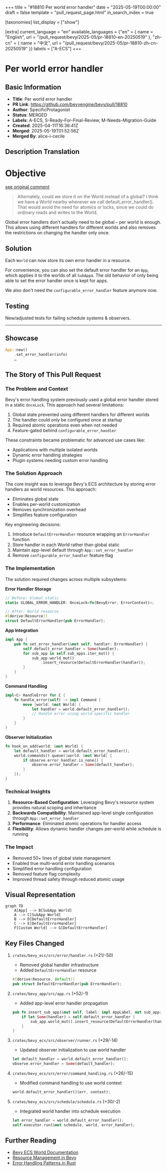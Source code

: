 +++
title = "#18810 Per world error handler"
date = "2025-05-19T00:00:00"
draft = false
template = "pull_request_page.html"
in_search_index = true

[taxonomies]
list_display = ["show"]

[extra]
current_language = "en"
available_languages = {"en" = { name = "English", url = "/pull_request/bevy/2025-05/pr-18810-en-20250519" }, "zh-cn" = { name = "中文", url = "/pull_request/bevy/2025-05/pr-18810-zh-cn-20250519" }}
labels = ["A-ECS"]
+++

# Per world error handler

## Basic Information
- **Title**: Per world error handler
- **PR Link**: https://github.com/bevyengine/bevy/pull/18810
- **Author**: SpecificProtagonist
- **Status**: MERGED
- **Labels**: A-ECS, S-Ready-For-Final-Review, M-Needs-Migration-Guide
- **Created**: 2025-04-11T16:36:41Z
- **Merged**: 2025-05-19T01:52:56Z
- **Merged By**: alice-i-cecile

## Description Translation

# Objective

[see original comment](https://github.com/bevyengine/bevy/pull/18801#issuecomment-2796981745)
> Alternately, could we store it on the World instead of a global? I think we have a World nearby whenever we call default_error_handler(). That would avoid the need for atomics or locks, since we could do ordinary reads and writes to the World.

Global error handlers don't actually need to be global – per world is enough. This allows using different handlers for different worlds and also removes the restrictions on changing the handler only once.

## Solution

Each `World` can now store its own error handler in a resource.

For convenience, you can also set the default error handler for an `App`, which applies it to the worlds of all `SubApp`s. The old behavior of only being able to set the error handler once is kept for apps.

We also don't need the `configurable_error_handler` feature anymore now.

## Testing

New/adjusted tests for failing schedule systems & observers.

---

## Showcase

```rust
App::new()
    .set_error_handler(info)
    …
```

## The Story of This Pull Request

### The Problem and Context
Bevy's error handling system previously used a global error handler stored in a static `OnceLock`. This approach had several limitations:
1. Global state prevented using different handlers for different worlds
2. The handler could only be configured once at startup
3. Required atomic operations even when not needed
4. Feature-gated behind `configurable_error_handler`

These constraints became problematic for advanced use cases like:
- Applications with multiple isolated worlds
- Dynamic error handling strategies
- Plugin systems needing custom error handling

### The Solution Approach
The core insight was to leverage Bevy's ECS architecture by storing error handlers as world resources. This approach:
- Eliminates global state
- Enables per-world customization
- Removes synchronization overhead
- Simplifies feature configuration

Key engineering decisions:
1. Introduce `DefaultErrorHandler` resource wrapping an `ErrorHandler` function
2. Store handler in each World rather than global static
3. Maintain app-level default through `App::set_error_handler`
4. Remove `configurable_error_handler` feature flag

### The Implementation
The solution required changes across multiple subsystems:

**Error Handler Storage**
```rust
// Before: Global static
static GLOBAL_ERROR_HANDLER: OnceLock<fn(BevyError, ErrorContext)>;

// After: World resource
#[derive(Resource)]
struct DefaultErrorHandler(pub ErrorHandler);
```

**App Integration**
```rust
impl App {
    pub fn set_error_handler(&mut self, handler: ErrorHandler) {
        self.default_error_handler = Some(handler);
        for sub_app in self.sub_apps.iter_mut() {
            sub_app.world_mut()
                .insert_resource(DefaultErrorHandler(handler));
        }
    }
}
```

**Command Handling**
```rust
impl<C> HandleError for C {
    fn handle_error(self) -> impl Command {
        move |world: &mut World| {
            let handler = world.default_error_handler();
            // Handle error using world-specific handler
        }
    }
}
```

**Observer Initialization**
```rust
fn hook_on_add(world: &mut World) {
    let default_handler = world.default_error_handler();
    world.commands().queue(|world: &mut World| {
        if observe.error_handler.is_none() {
            observe.error_handler = Some(default_handler);
        }
    });
}
```

### Technical Insights
1. **Resource-Based Configuration**: Leveraging Bevy's resource system provides natural scoping and inheritance
2. **Backwards Compatibility**: Maintained app-level single configuration through `App::set_error_handler`
3. **Performance**: Eliminated atomic operations for handler access
4. **Flexibility**: Allows dynamic handler changes per-world while schedule is running

### The Impact
- Removed 50+ lines of global state management
- Enabled true multi-world error handling scenarios
- Simplified error handling configuration
- Removed feature flag complexity
- Improved thread safety through reduced atomic usage

## Visual Representation

```mermaid
graph TD
    A[App] --> B[SubApp World]
    A --> C[SubApp World]
    B --> D[DefaultErrorHandler]
    C --> E[DefaultErrorHandler]
    F[Custom World] --> G[DefaultErrorHandler]
```

## Key Files Changed

1. `crates/bevy_ecs/src/error/handler.rs` (+21/-50)
   - Removed global handler infrastructure
   - Added `DefaultErrorHandler` resource
   ```rust
   #[derive(Resource, Default)]
   pub struct DefaultErrorHandler(pub ErrorHandler);
   ```

2. `crates/bevy_app/src/app.rs` (+52/-1)
   - Added app-level error handler propagation
   ```rust
   pub fn insert_sub_app(&mut self, label: impl AppLabel, mut sub_app: SubApp) {
       if let Some(handler) = self.default_error_handler {
           sub_app.world_mut().insert_resource(DefaultErrorHandler(handler));
       }
   }
   ```

3. `crates/bevy_ecs/src/observer/runner.rs` (+29/-14)
   - Updated observer initialization to use world handler
   ```rust
   let default_handler = world.default_error_handler();
   observe.error_handler = Some(default_handler);
   ```

4. `crates/bevy_ecs/src/error/command_handling.rs` (+26/-15)
   - Modified command handling to use world context
   ```rust
   world.default_error_handler()(err, context);
   ```

5. `crates/bevy_ecs/src/schedule/schedule.rs` (+30/-2)
   - Integrated world handler into schedule execution
   ```rust
   let error_handler = world.default_error_handler();
   self.executor.run(&mut schedule, world, error_handler);
   ```

## Further Reading
- [Bevy ECS World Documentation](https://bevyengine.org/learn/book/ecs/world/)
- [Resource Management in Bevy](https://bevyengine.org/learn/book/ecs/resources/)
- [Error Handling Patterns in Rust](https://doc.rust-lang.org/book/ch09-00-error-handling.html)